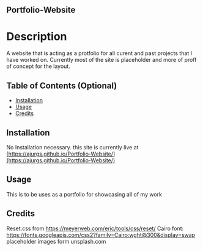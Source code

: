 ## Portfolio-Website

# Description

A website that is acting as a protfolio for all curent and past projects that I have worked on.
Currently most of the site is placeholder and more of proff of concept for the layout.

## Table of Contents (Optional)

- [Installation](#installation)
- [Usage](#usage)
- [Credits](#credits)

## Installation

No Installation necessary. this site is currently live at [https://ajurgs.github.io/Portfolio-Website/](https://ajurgs.github.io/Portfolio-Website/)

## Usage

This is to be uses as a portfolio for showcasing all of my work

## Credits

Reset.css from https://meyerweb.com/eric/tools/css/reset/
Cairo font: https://fonts.googleapis.com/css2?family=Cairo:wght@300&display=swap
placeholder images form unsplash.com

